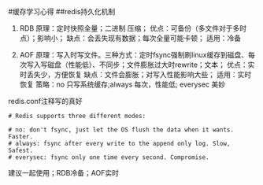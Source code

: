 #缓存学习心得
##redis持久化机制
1. RDB
原理：定时快照全量；二进制 压缩；
优点：可备份（多文件对于多时点）；影响小；
缺点：会丢失现有数据；每次全量可能卡顿；
适用：冷备

2. AOF
原理：写入时写文件。三种方式：定时fsync强制刷linux缓存到磁盘、每次写入写磁盘（性能低）、不同步；文件膨胀过大时rewrite；文本；
优点：实时丢失少，方便恢复
缺点：文件会膨胀；对写入性能影响大些；
适用：实时恢复
策略：no 只写系统缓存;always 每次，性能低; everysec 美妙

redis.conf注释写的真好
```
# Redis supports three different modes:

# no: don't fsync, just let the OS flush the data when it wants. Faster.
# always: fsync after every write to the append only log. Slow, Safest.
# everysec: fsync only one time every second. Compromise.
```

建议一起使用；RDB冷备；AOF实时